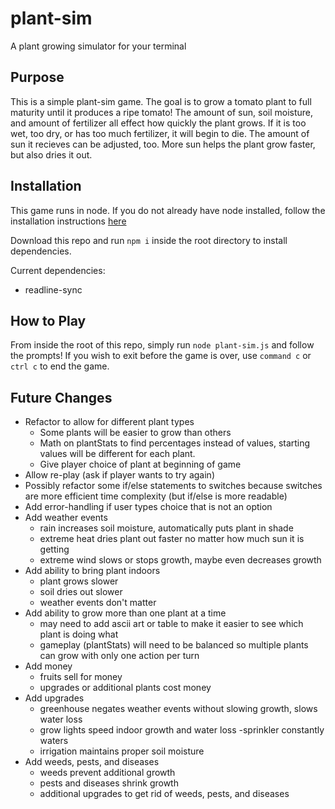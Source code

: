 # plant-sim
A plant growing simulator for your terminal

## Purpose

This is a simple plant-sim game. The goal is to grow a tomato plant to full maturity until it produces a ripe tomato! The amount of sun, soil moisture, and amount of fertilizer all effect how quickly the plant grows. If it is too wet, too dry, or has too much fertilizer, it will begin to die. The amount of sun it recieves can be adjusted, too. More sun helps the plant grow faster, but also dries it out.

## Installation

This game runs in node. If you do not already have node installed, follow the installation instructions [here](https://nodejs.org/en/download/package-manager/)

Download this repo and run `npm i` inside the root directory to install dependencies.

Current dependencies:
- readline-sync

## How to Play

From inside the root of this repo, simply run `node plant-sim.js` and follow the prompts! If you wish to exit before the game is over, use `command c` or `ctrl c` to end the game.

## Future Changes

- Refactor to allow for different plant types
  - Some plants will be easier to grow than others
  - Math on plantStats to find percentages instead of values, starting values will be different for each plant.
  - Give player choice of plant at beginning of game
- Allow re-play (ask if player wants to try again)
- Possibly refactor some if/else statements to switches because switches are more efficient time complexity (but if/else is more readable)
- Add error-handling if user types choice that is not an option
- Add weather events 
  - rain increases soil moisture, automatically puts plant in shade
  - extreme heat dries plant out faster no matter how much sun it is getting
  - extreme wind slows or stops growth, maybe even decreases growth
- Add ability to bring plant indoors
  - plant grows slower
  - soil dries out slower
  - weather events don't matter
- Add ability to grow more than one plant at a time
  - may need to add ascii art or table to make it easier to see which plant is doing what
  - gameplay (plantStats) will need to be balanced so multiple plants can grow with only one action per turn
- Add money
  - fruits sell for money
  - upgrades or additional plants cost money
- Add upgrades
  - greenhouse negates weather events without slowing growth, slows water loss
  - grow lights speed indoor growth and water loss
  -sprinkler constantly waters
  - irrigation maintains proper soil moisture
- Add weeds, pests, and diseases
  - weeds prevent additional growth
  - pests and diseases shrink growth
  - additional upgrades to get rid of weeds, pests, and diseases
